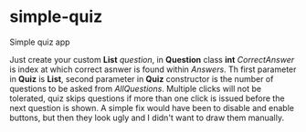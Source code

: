 # simple-quiz
Simple quiz app

Just create your custom **List<Question>** *question*, in **Question** class **int** *CorrectAnswer* is index at which correct asnwer 
is found within *Answers*. Th first parameter in **Quiz** is **List<Question>**, second parameter in **Quiz** constructor is the number of 
questions to be asked from *AllQuestions*.
Multiple clicks will not be tolerated, quiz skips questions if more than one click is issued before the next question is shown.
A simple fix would have been to disable and enable buttons, but then they look ugly and I didn't want to draw them manually.
